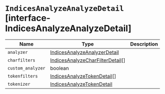 # `IndicesAnalyzeAnalyzeDetail` [interface-IndicesAnalyzeAnalyzeDetail]

| Name | Type | Description |
| - | - | - |
| `analyzer` | [IndicesAnalyzeAnalyzerDetail](./IndicesAnalyzeAnalyzerDetail.md) | &nbsp; |
| `charfilters` | [IndicesAnalyzeCharFilterDetail](./IndicesAnalyzeCharFilterDetail.md)[] | &nbsp; |
| `custom_analyzer` | boolean | &nbsp; |
| `tokenfilters` | [IndicesAnalyzeTokenDetail](./IndicesAnalyzeTokenDetail.md)[] | &nbsp; |
| `tokenizer` | [IndicesAnalyzeTokenDetail](./IndicesAnalyzeTokenDetail.md) | &nbsp; |
